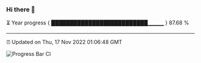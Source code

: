 ### Hi there 👋

⏳ Year progress { ██████████████████████████▁▁▁▁ } 87.68 %

---

⏰ Updated on Thu, 17 Nov 2022 01:06:48 GMT

![Progress Bar CI](https://github.com/liununu/liununu/workflows/Progress%20Bar%20CI/badge.svg)
